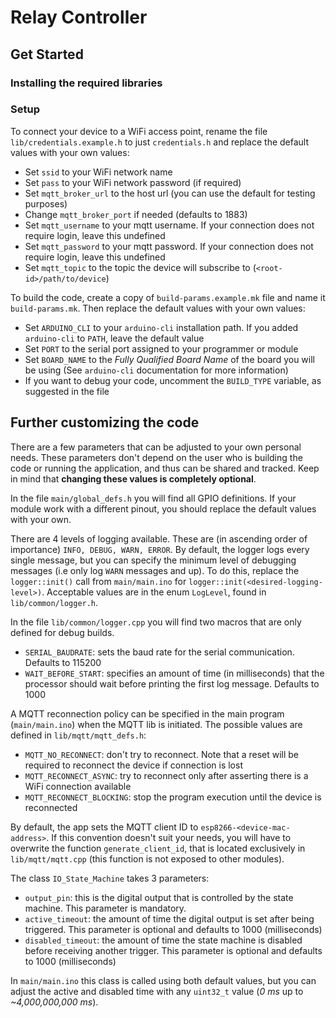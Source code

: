 # Relay Controller

## Get Started

### Installing the required libraries

### Setup

To connect your device to a WiFi access point, rename the file `lib/credentials.example.h` to just `credentials.h` and replace the default values with your own values:

- Set `ssid` to your WiFi network name
- Set `pass` to your WiFi network password (if required)
- Set `mqtt_broker_url` to the host url (you can use the default for testing purposes)
- Change `mqtt_broker_port` if needed (defaults to 1883)
- Set `mqtt_username` to your mqtt username. If your connection does not require login, leave this undefined
- Set `mqtt_password` to your mqtt password. If your connection does not require login, leave this undefined
- Set `mqtt_topic` to the topic the device will subscribe to (`<root-id>/path/to/device`)

To build the code, create a copy of `build-params.example.mk` file and name it `build-params.mk`. Then replace the default values with your own values:

- Set `ARDUINO_CLI` to your `arduino-cli` installation path. If you added `arduino-cli` to `PATH`, leave the default value
- Set `PORT` to the serial port assigned to your programmer or module
- Set `BOARD_NAME` to the _Fully Qualified Board Name_ of the board you will be using (See `arduino-cli` documentation for more information)
- If you want to debug your code, uncomment the `BUILD_TYPE` variable, as suggested in the file

## Further customizing the code

There are a few parameters that can be adjusted to your own personal needs. These parameters don't depend on the user who is building the code or running the application, and thus can be shared and tracked. Keep in mind that **changing these values is completely optional**.

In the file `main/global_defs.h` you will find all GPIO definitions. If your module work with a different pinout, you should replace the default values with your own.

There are 4 levels of logging available. These are (in ascending order of importance) `INFO, DEBUG, WARN, ERROR`. By default, the logger logs every single message, but you can specify the minimum level of debugging messages (i.e only log `WARN` messages and up). To do this, replace the `logger::init()` call from `main/main.ino` for `logger::init(<desired-logging-level>)`. Acceptable values are in the enum `LogLevel`, found in `lib/common/logger.h`.

In the file `lib/common/logger.cpp` you will find two macros that are only defined for debug builds.
- `SERIAL_BAUDRATE`: sets the baud rate for the serial communication. Defaults to 115200
- `WAIT_BEFORE_START`: specifies an amount of time (in milliseconds) that the processor should wait before printing the first log message. Defaults to 1000

A MQTT reconnection policy can be specified in the main program (`main/main.ino`) when the MQTT lib is initiated. The possible values are defined in `lib/mqtt/mqtt_defs.h`:
- `MQTT_NO_RECONNECT`: don't try to reconnect. Note that a reset will be required to reconnect the device if connection is lost
- `MQTT_RECONNECT_ASYNC`: try to reconnect only after asserting there is a WiFi connection available
- `MQTT_RECONNECT_BLOCKING`: stop the program execution until the device is reconnected

By default, the app sets the MQTT client ID to `esp8266-<device-mac-address>`. If this convention doesn't suit your needs, you will have to overwrite the function `generate_client_id`, that is located exclusively in `lib/mqtt/mqtt.cpp` (this function is not exposed to other modules).

The class `IO_State_Machine` takes 3 parameters:
- `output_pin`: this is the digital output that is controlled by the state machine. This parameter is mandatory.
- `active_timeout`: the amount of time the digital output is set after being triggered. This parameter is optional and defaults to 1000 (milliseconds)
- `disabled_timeout`: the amount of time the state machine is disabled before receiving another trigger. This parameter is optional and defaults to 1000 (milliseconds)

In `main/main.ino` this class is called using both default values, but you can adjust the active and disabled time with any `uint32_t` value (_0 ms_ up to _~4,000,000,000 ms_).
